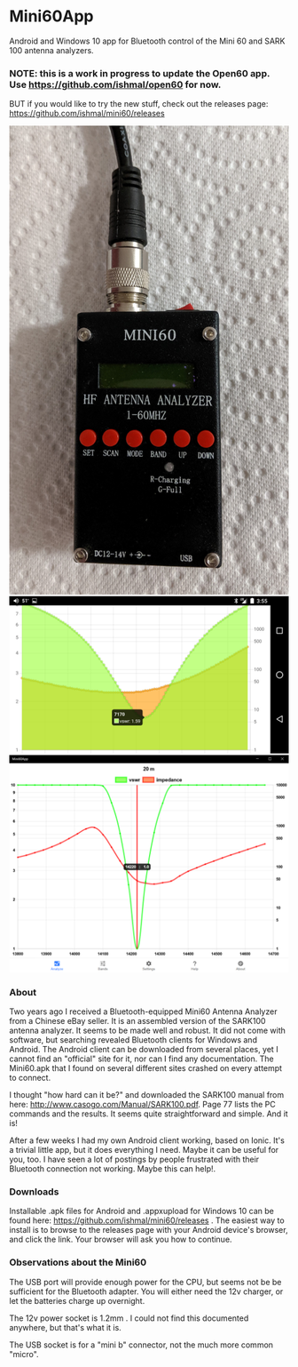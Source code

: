 # Mini60App
Android and Windows 10 app for Bluetooth control of the Mini 60 and SARK 100 antenna analyzers.

### NOTE: this is a work in progress to update the Open60 app.  Use https://github.com/ishmal/open60 for now.

BUT if you would like to try the new stuff, check out the releases page: https://github.com/ishmal/mini60/releases


![Alt text](misc/mini60-2.jpg?raw=true "MINI60")
![Alt text](misc/demo-40m-tooltip.png?raw=true "example")
![Alt text](misc/demo-20m-win.png?raw=true "example")

### About

Two years ago I received a Bluetooth-equipped Mini60 Antenna Analyzer from a Chinese eBay seller.  It is an assembled
version of the SARK100 antenna analyzer.  It seems to be made well and robust.  It did not come with software, but
searching revealed Bluetooth clients for Windows and Android.  The Android client can be downloaded from several
places, yet I cannot find an "official" site for it, nor can I find any documentation.  The Mini60.apk that I found
on several different sites crashed on every attempt to connect.

I thought "how hard can it be?" and downloaded the SARK100 manual from here: http://www.casogo.com/Manual/SARK100.pdf.
Page 77 lists the PC commands and the results.  It seems quite straightforward and simple.  And it is!

After a few weeks I had my own Android client working, based on Ionic.  It's a trivial
little app, but it does everything I need.  Maybe it can be useful for you, too.  I have seen a lot of postings
by people frustrated with their Bluetooth connection not working.  Maybe this can help!.

### Downloads

Installable .apk files for Android and .appxupload for Windows 10 can be found here:  https://github.com/ishmal/mini60/releases .  The easiest way to install is to browse to the releases page with your Android device's browser, and click the link.  Your browser will ask you how to continue.

### Observations about the Mini60

The USB port will provide enough power for the CPU,  but seems not be be sufficient for the Bluetooth adapter.  You will
either need the 12v charger,  or let the batteries charge up overnight.

The 12v power socket is 1.2mm .  I could not find this documented anywhere, but that's what it is.

The USB socket is for a "mini b" connector, not the much more common "micro".


